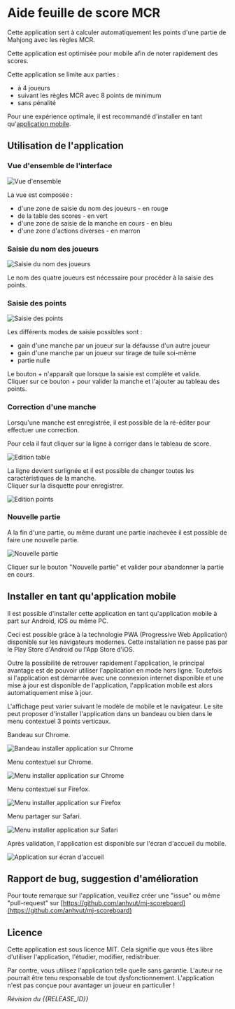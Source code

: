 # Aide feuille de score MCR

Cette application sert à calculer automatiquement les points d'une partie de Mahjong avec les règles MCR.

Cette application est optimisée pour mobile afin de noter rapidement des scores.

Cette application se limite aux parties :

- à 4 joueurs
- suivant les règles MCR avec 8 points de minimum
- sans pénalité

Pour une expérience optimale, il est recommandé d'installer en tant qu'[application mobile](#installerentantquapplicationmobile).

## Utilisation de l'application

### Vue d'ensemble de l'interface

![Vue d'ensemble](vue_ensemble_cadre.png "Vue d'ensemble de l'interface")

La vue est composée :

- d'une zone de saisie du nom des joueurs - en rouge
- de la table des scores - en vert
- d'une zone de saisie de la manche en cours - en bleu
- d'une zone d'actions diverses - en marron

### Saisie du nom des joueurs

![Saisie du nom des joueurs](saisie_joueurs.png 'Saisie du nom des joueurs')

Le nom des quatre joueurs est nécessaire pour procéder à la saisie des points.

### Saisie des points

![Saisie des points](saisie_points.png 'Saisie des points')

Les différents modes de saisie possibles sont :

- gain d'une manche par un joueur sur la défausse d'un autre joueur
- gain d'une manche par un joueur sur tirage de tuile soi-même
- partie nulle

Le bouton + n'apparaît que lorsque la saisie est complète et valide.  
Cliquer sur ce bouton + pour valider la manche et l'ajouter au tableau des points.

### Correction d'une manche

Lorsqu'une manche est enregistrée, il est possible de la ré-éditer pour effectuer une correction.

Pour cela il faut cliquer sur la ligne à corriger dans le tableau de score.

![Edition table](edit_table.png 'Edition de la table')

La ligne devient surlignée et il est possible de changer toutes les caractéristiques de la manche.  
Cliquer sur la disquette pour enregistrer.

![Edition points](edit_points.png 'Edition des points')

### Nouvelle partie

A la fin d'une partie, ou même durant une partie inachevée il est possible de faire une nouvelle partie.

![Nouvelle partie](nouvelle_partie.png 'Nouvelle partie')

Cliquer sur le bouton "Nouvelle partie" et valider pour abandonner la partie en cours.

## Installer en tant qu'application mobile

Il est possible d'installer cette application en tant qu'application mobile à part sur Android, iOS ou même PC.

Ceci est possible grâce à la technologie PWA (Progressive Web Application) disponible sur les navigateurs modernes. Cette installation ne passe pas par le Play Store d'Android ou l'App Store d'iOS.

Outre la possibilité de retrouver rapidement l'application, le principal avantage est de pouvoir utiliser l'application en mode hors ligne. Toutefois si l'application est démarrée avec une connexion internet disponible et une mise à jour est disponible de l'application, l'application mobile est alors automatiquement mise à jour.

L'affichage peut varier suivant le modèle de mobile et le navigateur. Le site peut proposer d'installer l'application dans un bandeau ou bien dans le menu contextuel 3 points verticaux.

Bandeau sur Chrome.

![Bandeau installer application sur Chrome](bandeau_install_app_chrome.png 'Bandeau installer application sur Chrome')

Menu contextuel sur Chrome.

![Menu installer application sur Chrome](menu_install_app_chrome.png 'Menu installer application sur Chrome')

Menu contextuel sur Firefox.

![Menu installer application sur Firefox](menu_install_app_firefox.png 'Menu installer application sur Firefox')

Menu partager sur Safari.

![Menu installer application sur Safari](menu_install_app_safari.png 'Menu installer application sur Safari')

Après validation, l'application est disponible sur l'écran d'accueil du mobile.

![Application sur écran d'accueil](app_ecran_accueil.jpg "Application sur écran d'accueil")

## Rapport de bug, suggestion d'amélioration

Pour toute remarque sur l'application, veuillez créer une "issue" ou même "pull-request" sur [https://github.com/anhvut/mj-scoreboard](https://github.com/anhvut/mj-scoreboard)

## Licence

Cette application est sous licence MIT. Cela signifie que vous êtes libre d'utiliser l'application, l'étudier, modifier, redistribuer.

Par contre, vous utilisez l'application telle quelle sans garantie. L'auteur ne pourrait être tenu responsable de tout dysfonctionnement.
L'application n'est pas conçue pour avantager un joueur en particulier !

_Révision du {{RELEASE_ID}}_
